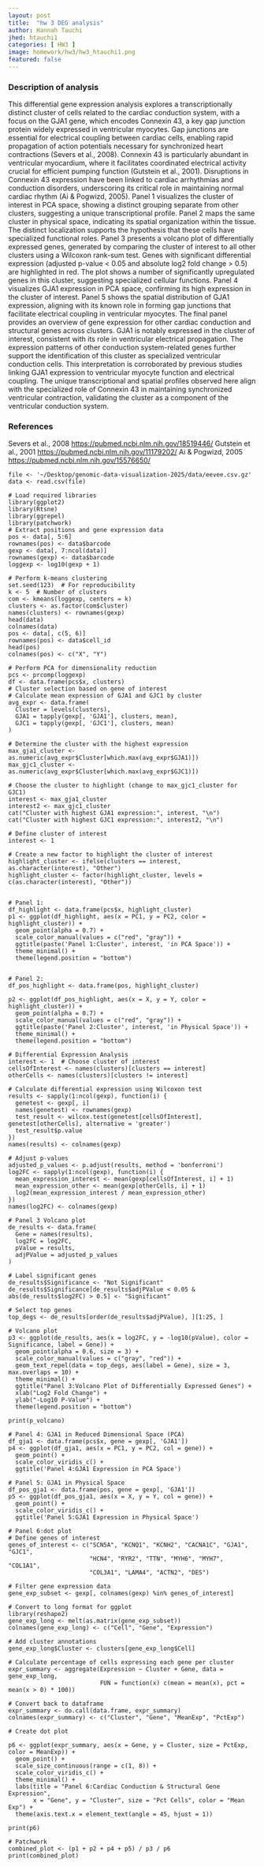 ```yaml
---
layout: post
title:  "hw 3 DEG analysis"
author: Hannah Tauchi 
jhed: htauchi1
categories: [ HW3 ]
image: homework/hw3/hw3_htauchi1.png
featured: false
---
```


### Description of analysis
This differential gene expression analysis explores a transcriptionally distinct cluster of cells related to the cardiac conduction system, with a focus on the GJA1 gene, which encodes Connexin 43, a key gap junction protein widely expressed in ventricular myocytes. Gap junctions are essential for electrical coupling between cardiac cells, enabling rapid propagation of action potentials necessary for synchronized heart contractions (Severs et al., 2008). Connexin 43 is particularly abundant in ventricular myocardium, where it facilitates coordinated electrical activity crucial for efficient pumping function (Gutstein et al., 2001). Disruptions in Connexin 43 expression have been linked to cardiac arrhythmias and conduction disorders, underscoring its critical role in maintaining normal cardiac rhythm (Ai & Pogwizd, 2005).
Panel 1 visualizes the cluster of interest in PCA space, showing a distinct grouping separate from other clusters, suggesting a unique transcriptional profile. Panel 2 maps the same cluster in physical space, indicating its spatial organization within the tissue. The distinct localization supports the hypothesis that these cells have specialized functional roles.
Panel 3 presents a volcano plot of differentially expressed genes, generated by comparing the cluster of interest to all other clusters using a Wilcoxon rank-sum test. Genes with significant differential expression (adjusted p-value < 0.05 and absolute log2 fold change > 0.5) are highlighted in red. The plot shows a number of significantly upregulated genes in this cluster, suggesting specialized cellular functions.
Panel 4 visualizes GJA1 expression in PCA space, confirming its high expression in the cluster of interest. Panel 5 shows the spatial distribution of GJA1 expression, aligning with its known role in forming gap junctions that facilitate electrical coupling in ventricular myocytes.
The final panel provides an overview of gene expression for other cardiac conduction and structural genes across clusters. GJA1 is notably expressed in the cluster of interest, consistent with its role in ventricular electrical propagation. The expression patterns of other conduction system-related genes further support the identification of this cluster as specialized ventricular conduction cells.
This interpretation is corroborated by previous studies linking GJA1 expression to ventricular myocyte function and electrical coupling. The unique transcriptional and spatial profiles observed here align with the specialized role of Connexin 43 in maintaining synchronized ventricular contraction, validating the cluster as a component of the ventricular conduction system.

### References
Severs et al., 2008 https://pubmed.ncbi.nlm.nih.gov/18519446/
Gutstein et al., 2001 https://pubmed.ncbi.nlm.nih.gov/11179202/
Ai & Pogwizd, 2005 https://pubmed.ncbi.nlm.nih.gov/15576650/ 


```{r}
file <- '~/Desktop/genomic-data-visualization-2025/data/eevee.csv.gz'
data <- read.csv(file)

# Load required libraries
library(ggplot2)
library(Rtsne)
library(ggrepel)
library(patchwork)
# Extract positions and gene expression data
pos <- data[, 5:6]
rownames(pos) <- data$barcode
gexp <- data[, 7:ncol(data)]
rownames(gexp) <- data$barcode
loggexp <- log10(gexp + 1)

# Perform k-means clustering
set.seed(123)  # For reproducibility
k <- 5  # Number of clusters
com <- kmeans(loggexp, centers = k)
clusters <- as.factor(com$cluster)
names(clusters) <- rownames(gexp)
head(data)
colnames(data)
pos <- data[, c(5, 6)]
rownames(pos) <- data$cell_id
head(pos)
colnames(pos) <- c("X", "Y")

# Perform PCA for dimensionality reduction
pcs <- prcomp(loggexp)
df <- data.frame(pcs$x, clusters)
# Cluster selection based on gene of interest
# Calculate mean expression of GJA1 and GJC1 by cluster
avg_expr <- data.frame(
  Cluster = levels(clusters),
  GJA1 = tapply(gexp[, 'GJA1'], clusters, mean),
  GJC1 = tapply(gexp[, 'GJC1'], clusters, mean)
)

# Determine the cluster with the highest expression
max_gja1_cluster <- as.numeric(avg_expr$Cluster[which.max(avg_expr$GJA1)])
max_gjc1_cluster <- as.numeric(avg_expr$Cluster[which.max(avg_expr$GJC1)])

# Choose the cluster to highlight (change to max_gjc1_cluster for GJC1)
interest <- max_gja1_cluster
interest2 <- max_gjc1_cluster
cat("Cluster with highest GJA1 expression:", interest, "\n")
cat("Cluster with highest GJC1 expression:", interest2, "\n")

# Define cluster of interest
interest <- 1

# Create a new factor to highlight the cluster of interest
highlight_cluster <- ifelse(clusters == interest, as.character(interest), "Other")
highlight_cluster <- factor(highlight_cluster, levels = c(as.character(interest), "Other"))


# Panel 1: 
df_highlight <- data.frame(pcs$x, highlight_cluster)
p1 <- ggplot(df_highlight, aes(x = PC1, y = PC2, color = highlight_cluster)) +
  geom_point(alpha = 0.7) +
  scale_color_manual(values = c("red", "gray")) +
  ggtitle(paste('Panel 1:Cluster', interest, 'in PCA Space')) +
  theme_minimal() +
  theme(legend.position = "bottom")


# Panel 2:
df_pos_highlight <- data.frame(pos, highlight_cluster)

p2 <- ggplot(df_pos_highlight, aes(x = X, y = Y, color = highlight_cluster)) +
  geom_point(alpha = 0.7) +
  scale_color_manual(values = c("red", "gray")) +
  ggtitle(paste('Panel 2:Cluster', interest, 'in Physical Space')) +
  theme_minimal() +
  theme(legend.position = "bottom")

# Differential Expression Analysis
interest <- 1  # Choose cluster of interest
cellsOfInterest <- names(clusters)[clusters == interest]
otherCells <- names(clusters)[clusters != interest]

# Calculate differential expression using Wilcoxon test
results <- sapply(1:ncol(gexp), function(i) {
  genetest <- gexp[, i]
  names(genetest) <- rownames(gexp)
  test_result <- wilcox.test(genetest[cellsOfInterest], genetest[otherCells], alternative = 'greater')
  test_result$p.value
})
names(results) <- colnames(gexp)

# Adjust p-values
adjusted_p_values <- p.adjust(results, method = 'bonferroni')
log2FC <- sapply(1:ncol(gexp), function(i) {
  mean_expression_interest <- mean(gexp[cellsOfInterest, i] + 1)
  mean_expression_other <- mean(gexp[otherCells, i] + 1)
  log2(mean_expression_interest / mean_expression_other)
})
names(log2FC) <- colnames(gexp)

# Panel 3 Volcano plot
de_results <- data.frame(
  Gene = names(results),
  log2FC = log2FC,
  pValue = results,
  adjPValue = adjusted_p_values
)

# Label significant genes
de_results$Significance <- "Not Significant"
de_results$Significance[de_results$adjPValue < 0.05 & abs(de_results$log2FC) > 0.5] <- "Significant"

# Select top genes
top_degs <- de_results[order(de_results$adjPValue), ][1:25, ]

# Volcano plot
p3 <- ggplot(de_results, aes(x = log2FC, y = -log10(pValue), color = Significance, label = Gene)) +
  geom_point(alpha = 0.6, size = 3) +
  scale_color_manual(values = c("gray", "red")) +
  geom_text_repel(data = top_degs, aes(label = Gene), size = 3, max.overlaps = 10) +
  theme_minimal() +
  ggtitle("Panel 3:Volcano Plot of Differentially Expressed Genes") +
  xlab("Log2 Fold Change") +
  ylab("-Log10 P-Value") +
  theme(legend.position = "bottom")

print(p_volcano)

# Panel 4: GJA1 in Reduced Dimensional Space (PCA)
df_gja1 <- data.frame(pcs$x, gene = gexp[, 'GJA1'])
p4 <- ggplot(df_gja1, aes(x = PC1, y = PC2, col = gene)) +
  geom_point() +
  scale_color_viridis_c() +
  ggtitle('Panel 4:GJA1 Expression in PCA Space')

# Panel 5: GJA1 in Physical Space
df_pos_gja1 <- data.frame(pos, gene = gexp[, 'GJA1'])
p5 <- ggplot(df_pos_gja1, aes(x = X, y = Y, col = gene)) +
  geom_point() +
  scale_color_viridis_c() +
  ggtitle('Panel 5:GJA1 Expression in Physical Space')

# Panel 6:dot plot
# Define genes of interest
genes_of_interest <- c("SCN5A", "KCNQ1", "KCNH2", "CACNA1C", "GJA1", "GJC1", 
                       "HCN4", "RYR2", "TTN", "MYH6", "MYH7", "COL1A1", 
                       "COL3A1", "LAMA4", "ACTN2", "DES")

# Filter gene expression data
gene_exp_subset <- gexp[, colnames(gexp) %in% genes_of_interest]

# Convert to long format for ggplot
library(reshape2)
gene_exp_long <- melt(as.matrix(gene_exp_subset))
colnames(gene_exp_long) <- c("Cell", "Gene", "Expression")

# Add cluster annotations
gene_exp_long$Cluster <- clusters[gene_exp_long$Cell]

# Calculate percentage of cells expressing each gene per cluster
expr_summary <- aggregate(Expression ~ Cluster + Gene, data = gene_exp_long, 
                          FUN = function(x) c(mean = mean(x), pct = mean(x > 0) * 100))

# Convert back to dataframe
expr_summary <- do.call(data.frame, expr_summary)
colnames(expr_summary) <- c("Cluster", "Gene", "MeanExp", "PctExp")

# Create dot plot

p6 <- ggplot(expr_summary, aes(x = Gene, y = Cluster, size = PctExp, color = MeanExp)) +
  geom_point() +
  scale_size_continuous(range = c(1, 8)) +
  scale_color_viridis_c() +
  theme_minimal() +
  labs(title = "Panel 6:Cardiac Conduction & Structural Gene Expression",
       x = "Gene", y = "Cluster", size = "Pct Cells", color = "Mean Exp") +
  theme(axis.text.x = element_text(angle = 45, hjust = 1))

print(p6)

# Patchwork
combined_plot <- (p1 + p2 + p4 + p5) / p3 / p6
print(combined_plot)
```

